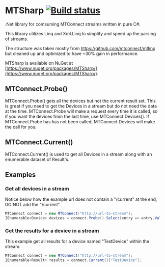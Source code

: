 MTSharp [![Build status](https://ci.appveyor.com/api/projects/status/0h6bt5q5lathg9kp/branch/master?svg=true)](https://ci.appveyor.com/project/jacob-ebey/mtsharp/branch/master)
=======

.Net library for comsuming MTConnect streams written in pure C#.

This library utilizes Linq and Xml.Linq to simplify and speed up the parsing of streams.

The structure was taken mostly from https://github.com/mtconnect/mtlinq but cleaned up and optimized
to have ~30% gain in performance.

MTSharp is avaliable on NuGet at [https://www.nuget.org/packages/MTSharp/](https://www.nuget.org/packages/MTSharp/).

MTConnect.Probe()
-----------------

MTConnect.Probe() gets all the devices but not the current result set. This is great if you need 
to get the Devices in a stream but do not need the data at the time. MTConnect.Probe will make a 
request every time it is called, so if you want the devices from the last time, use MTConnect.Devices().
If MTConnect.Probe has has not been called, MTConnect.Devices will make the call for you.


MTConnect.Current()
-------------------

MTConnect.Current() is used to get all Devices in a stream along with an enumerable dataset of Result's.

Examples
-------

### Get all devices in a stream

Notice below how the example url does not contain a "/current" at the end, DO NOT add the "/current".

```C#
MTConnect connect = new MTConnect("http://url-to-stream");
IEnumerable<Device> devices = connect.Probe().Select(entry => entry.Value);
```


### Get the results for a device in a stream

This example get all results for a device named "TestDevice" within the stream.

```C#
MTConnect connect = new MTConnect("http://url-to-stream");
IEnumerable<Result> results = connect.Current()["TestDevice"];
```

